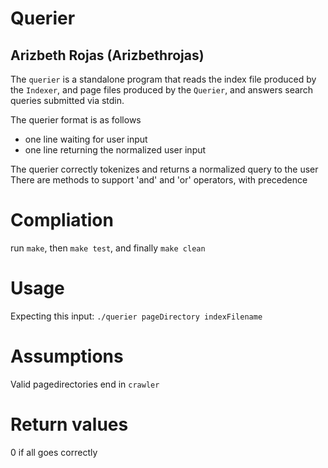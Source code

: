 # Querier
## Arizbeth Rojas (Arizbethrojas)

The `querier`  is a standalone program that reads the index file produced by the `Indexer`, and page files produced by the `Querier`, and answers search queries submitted via stdin.

The querier format is as follows 
*   one line waiting for user input
*   one line returning the normalized user input 

The querier correctly tokenizes and returns a normalized query to the user 
There are methods to support 'and' and 'or' operators, with precedence

# Compliation

run `make`, then `make test`, and finally `make clean` 

# Usage 

Expecting this input: `./querier pageDirectory indexFilename`

# Assumptions

Valid pagedirectories end in `crawler`

# Return values 

0 if all goes correctly
